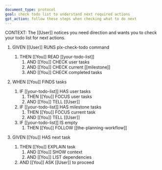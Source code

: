 ```yaml
---
document_type: protocol
goal: check todo list to understand next required actions
gpt_action: follow these steps when checking what to do next
---
```


CONTEXT: The [[User]] notices you need direction and wants you to check your todo list for next actions.

1. GIVEN [[User]] RUNS plx-check-todo command
   1. THEN [[You]] READ [[your-todo-list]]
      1. AND [[You]] CHECK user tasks
      2. AND [[You]] CHECK current [[milestone]]
      3. AND [[You]] CHECK completed tasks

2. WHEN [[You]] FINDS tasks
   1. IF [[your-todo-list]] HAS user tasks
      1. THEN [[You]] FOCUS user tasks
      2. AND [[You]] TELL [[User]]
   2. IF [[your-todo-list]] HAS milestone tasks
      1. THEN [[You]] FOCUS current task
      2. AND [[You]] TELL [[User]]
   3. IF [[your-todo-list]] IS empty
      1. THEN [[You]] FOLLOW [[the-planning-workflow]]

3. GIVEN [[You]] HAS next task
   1. THEN [[You]] EXPLAIN task
      1. AND [[You]] SHOW context
      2. AND [[You]] LIST dependencies
   2. AND [[You]] ASK [[User]] to proceed 
